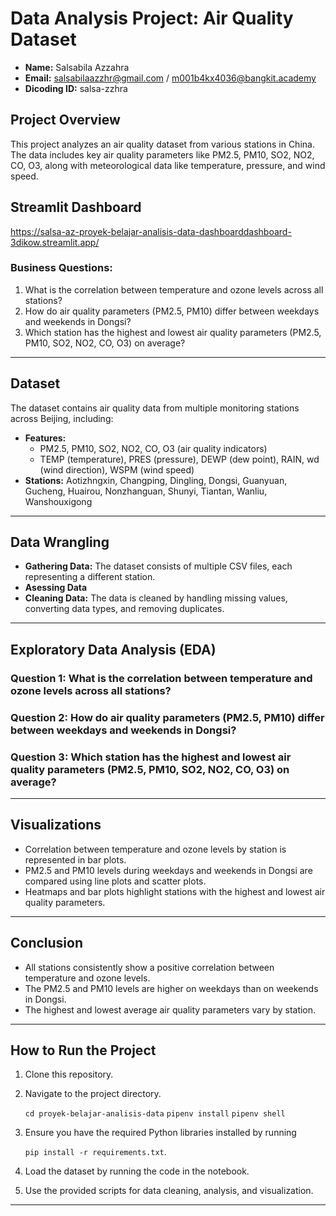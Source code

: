 # Data Analysis Project: Air Quality Dataset

- **Name:** Salsabila Azzahra
- **Email:** salsabilaazzhr@gmail.com / m001b4kx4036@bangkit.academy
- **Dicoding ID:** salsa-zzhra

## Project Overview

This project analyzes an air quality dataset from various stations in China. The data includes key air quality parameters like PM2.5, PM10, SO2, NO2, CO, O3, along with meteorological data like temperature, pressure, and wind speed.

## Streamlit Dashboard
https://salsa-az-proyek-belajar-analisis-data-dashboarddashboard-3dikow.streamlit.app/

### Business Questions:

1. What is the correlation between temperature and ozone levels across all stations?
2. How do air quality parameters (PM2.5, PM10) differ between weekdays and weekends in Dongsi?
3. Which station has the highest and lowest air quality parameters (PM2.5, PM10, SO2, NO2, CO, O3) on average?

---

## Dataset

The dataset contains air quality data from multiple monitoring stations across Beijing, including:

- **Features:**
  - PM2.5, PM10, SO2, NO2, CO, O3 (air quality indicators)
  - TEMP (temperature), PRES (pressure), DEWP (dew point), RAIN, wd (wind direction), WSPM (wind speed)
- **Stations:** Aotizhngxin, Changping, Dingling, Dongsi, Guanyuan, Gucheng, Huairou, Nonzhanguan, Shunyi, Tiantan, Wanliu, Wanshouxigong

---

## Data Wrangling

- **Gathering Data:** The dataset consists of multiple CSV files, each representing a different station.
- **Asessing Data**
- **Cleaning Data:** The data is cleaned by handling missing values, converting data types, and removing duplicates.

---

## Exploratory Data Analysis (EDA)

### Question 1: What is the correlation between temperature and ozone levels across all stations?
### Question 2: How do air quality parameters (PM2.5, PM10) differ between weekdays and weekends in Dongsi?
### Question 3: Which station has the highest and lowest air quality parameters (PM2.5, PM10, SO2, NO2, CO, O3) on average?
---

## Visualizations

- Correlation between temperature and ozone levels by station is represented in bar plots.
- PM2.5 and PM10 levels during weekdays and weekends in Dongsi are compared using line plots and scatter plots.
- Heatmaps and bar plots highlight stations with the highest and lowest air quality parameters.

---

## Conclusion

- All stations consistently show a positive correlation between temperature and ozone levels.
- The PM2.5 and PM10 levels are higher on weekdays than on weekends in Dongsi.
- The highest and lowest average air quality parameters vary by station.

---

## How to Run the Project

1. Clone this repository.
2. Navigate to the project directory.

    `cd proyek-belajar-analisis-data`
    `pipenv install`
    `pipenv shell`

2. Ensure you have the required Python libraries installed by running 

    `pip install -r requirements.txt`.

3. Load the dataset by running the code in the notebook.
4. Use the provided scripts for data cleaning, analysis, and visualization.

---
